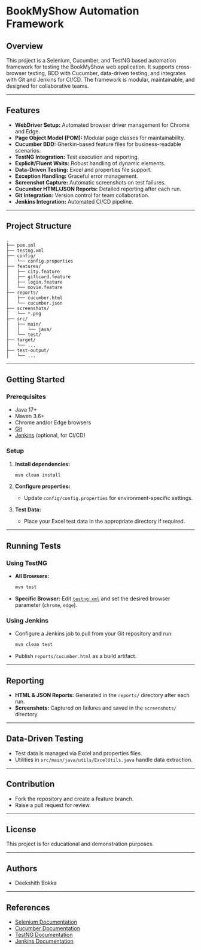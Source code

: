 # BookMyShow Automation Framework

## Overview

This project is a Selenium, Cucumber, and TestNG based automation framework for testing the BookMyShow web application. It supports cross-browser testing, BDD with Cucumber, data-driven testing, and integrates with Git and Jenkins for CI/CD. The framework is modular, maintainable, and designed for collaborative teams.

---

## Features

- **WebDriver Setup:** Automated browser driver management for Chrome and Edge.
- **Page Object Model (POM):** Modular page classes for maintainability.
- **Cucumber BDD:** Gherkin-based feature files for business-readable scenarios.
- **TestNG Integration:** Test execution and reporting.
- **Explicit/Fluent Waits:** Robust handling of dynamic elements.
- **Data-Driven Testing:** Excel and properties file support.
- **Exception Handling:** Graceful error management.
- **Screenshot Capture:** Automatic screenshots on test failures.
- **Cucumber HTML/JSON Reports:** Detailed reporting after each run.
- **Git Integration:** Version control for team collaboration.
- **Jenkins Integration:** Automated CI/CD pipeline.

---

## Project Structure

```
.
├── pom.xml
├── testng.xml
├── config/
│   └── config.properties
├── features/
│   ├── city.feature
│   ├── giftcard.feature
│   ├── login.feature
│   └── movie.feature
├── reports/
│   ├── cucumber.html
│   └── cucumber.json
├── screenshots/
│   └── *.png
├── src/
│   ├── main/
│   │   └── java/
│   └── test/
├── target/
│   └── ...
├── test-output/
│   └── ...
```

---

## Getting Started

### Prerequisites

- Java 17+
- Maven 3.6+
- Chrome and/or Edge browsers
- [Git](https://git-scm.com/)
- [Jenkins](https://jenkins.io/) (optional, for CI/CD)

### Setup

1. **Install dependencies:**
   ```sh
   mvn clean install
   ```

2. **Configure properties:**
   - Update `config/config.properties` for environment-specific settings.

3. **Test Data:**
   - Place your Excel test data in the appropriate directory if required.

---

## Running Tests

### Using TestNG

- **All Browsers:**
  ```sh
  mvn test
  ```
- **Specific Browser:**
  Edit [`testng.xml`](testng.xml) and set the desired browser parameter (`chrome`, `edge`).

### Using Jenkins

- Configure a Jenkins job to pull from your Git repository and run:
  ```sh
  mvn clean test
  ```
- Publish `reports/cucumber.html` as a build artifact.

---

## Reporting

- **HTML & JSON Reports:** Generated in the `reports/` directory after each run.
- **Screenshots:** Captured on failures and saved in the `screenshots/` directory.

---

## Data-Driven Testing

- Test data is managed via Excel and properties files.
- Utilities in `src/main/java/utils/ExcelUtils.java` handle data extraction.

---

## Contribution

- Fork the repository and create a feature branch.
- Raise a pull request for review.

---

## License

This project is for educational and demonstration purposes.

---

## Authors

- Deekshith Bokka

---

## References

- [Selenium Documentation](https://www.selenium.dev/documentation/)
- [Cucumber Documentation](https://cucumber.io/docs/)
- [TestNG Documentation](https://testng.org/doc/)
- [Jenkins Documentation](https://www.jenkins.io/doc/)
